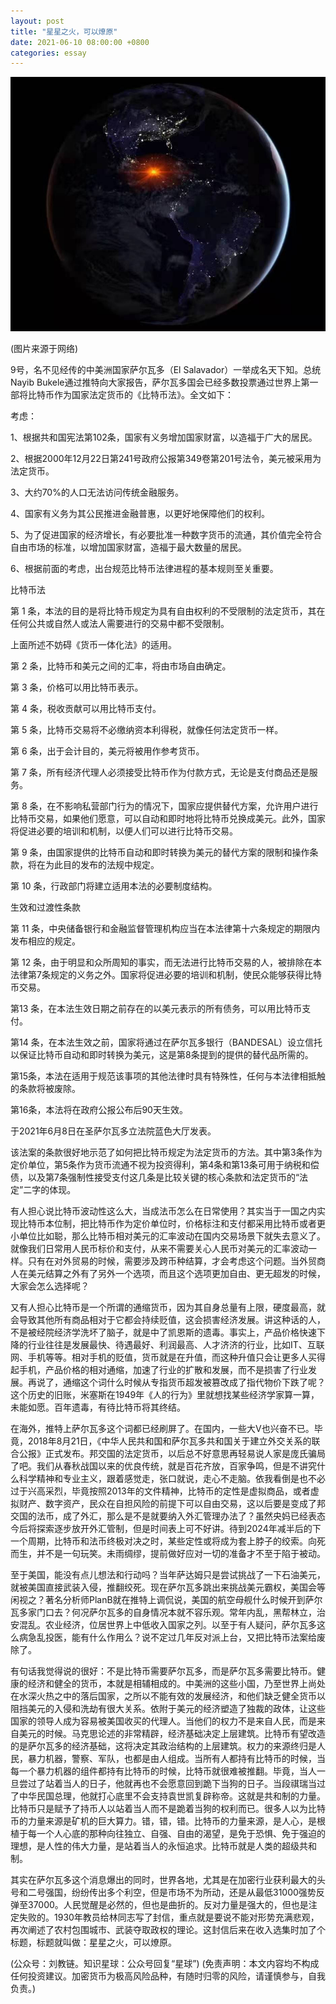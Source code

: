 ```yaml
---
layout: post
title: "星星之火，可以燎原"
date: 2021-06-10 08:00:00 +0800
categories: essay
---
```


![](/images/2021/20210610.jpg)

(图片来源于网络)

9号，名不见经传的中美洲国家萨尔瓦多（El Salavador）一举成名天下知。总统Nayib Bukele通过推特向大家报告，萨尔瓦多国会已经多数投票通过世界上第一部将比特币作为国家法定货币的《比特币法》。全文如下：

考虑：

1、根据共和国宪法第102条，国家有义务增加国家财富，以造福于广大的居民。

2、根据2000年12月22日第241号政府公报第349卷第201号法令，美元被采用为法定货币。

3、大约70%的人口无法访问传统金融服务。

4、国家有义务为其公民推进金融普惠，以更好地保障他们的权利。

5、为了促进国家的经济增长，有必要批准一种数字货币的流通，其价值完全符合自由市场的标准，以增加国家财富，造福于最大数量的居民。

6、根据前面的考虑，出台规范比特币法律进程的基本规则至关重要。

比特币法

第 1 条，本法的目的是将比特币规定为具有自由权利的不受限制的法定货币，其在任何公共或自然人或法人需要进行的交易中都不受限制。

上面所述不妨碍《货币一体化法》的适用。

第 2 条，比特币和美元之间的汇率，将由市场自由确定。

第 3 条，价格可以用比特币表示。

第 4 条，税收贡献可以用比特币支付。

第 5 条，比特币交易将不必缴纳资本利得税，就像任何法定货币一样。

第 6 条，出于会计目的，美元将被用作参考货币。

第 7 条，所有经济代理人必须接受比特币作为付款方式，无论是支付商品还是服务。

第 8 条，在不影响私营部门行为的情况下，国家应提供替代方案，允许用户进行比特币交易，如果他们愿意，可以自动和即时地将比特币兑换成美元。此外，国家将促进必要的培训和机制，以便人们可以进行比特币交易。

第 9 条，由国家提供的比特币自动和即时转换为美元的替代方案的限制和操作条款，将在为此目的发布的法规中规定。

第 10 条，行政部门将建立适用本法的必要制度结构。

生效和过渡性条款

第 11 条，中央储备银行和金融监督管理机构应当在本法律第十六条规定的期限内发布相应的规定。

第 12 条，由于明显和众所周知的事实，而无法进行比特币交易的人，被排除在本法律第7条规定的义务之外。国家将促进必要的培训和机制，使民众能够获得比特币交易。

第13 条，在本法生效日期之前存在的以美元表示的所有债务，可以用比特币支付。

第14 条，在本法生效之前，国家将通过在萨尔瓦多银行（BANDESAL）设立信托以保证比特币自动和即时转换为美元，这是第8条提到的提供的替代品所需的。

第15条，本法在适用于规范该事项的其他法律时具有特殊性，任何与本法律相抵触的条款将被废除。

第16条，本法将在政府公报公布后90天生效。

于2021年6月8日在圣萨尔瓦多立法院蓝色大厅发表。

该法案的条款很好地示范了如何把比特币规定为法定货币的方法。其中第3条作为定价单位，第5条作为货币流通不视为投资得利，第4条和第13条可用于纳税和偿债，以及第7条强制性接受支付这几条是比较关键的核心条款和法定货币的“法定”二字的体现。

有人担心说比特币波动性这么大，当成法币怎么在日常使用？其实当于一国之内实现比特币本位制，把比特币作为定价单位时，价格标注和支付都采用比特币或者更小单位比如聪，那么比特币相对美元的汇率波动在国内交易场景下就失去意义了。就像我们日常用人民币标价和支付，从来不需要关心人民币对美元的汇率波动一样。只有在对外贸易的时候，需要涉及跨币种结算，才会考虑这个问题。当外贸商人在美元结算之外有了另外一个选项，而且这个选项更加自由、更无超发的时候，大家会怎么选择呢？

又有人担心比特币是一个所谓的通缩货币，因为其自身总量有上限，硬度最高，就会导致其他所有商品相对于它都会持续贬值，这会损害经济发展。讲这种话的人，不是被经院经济学洗坏了脑子，就是中了凯恩斯的遗毒。事实上，产品价格快速下降的行业往往是发展最快、待遇最好、利润最高、人才济济的行业，比如IT、互联网、手机等等。相对手机的贬值，货币就是在升值，而这种升值只会让更多人买得起手机，产品价格的相对通缩，加速了行业的扩散和发展，而不是损害了行业发展。再说了，通缩这个词什么时候从专指货币超发被篡改成了指代物价下跌了呢？这个历史的旧账，米塞斯在1949年《人的行为》里就想找某些经济学家算一算，未能如愿。百年遗毒，有待比特币将其终结。

在海外，推特上萨尔瓦多这个词都已经刷屏了。在国内，一些大V也兴奋不已。毕竟，2018年8月21日，《中华人民共和国和萨尔瓦多共和国关于建立外交关系的联合公报》正式发布。邦交国的法定货币，以后总不好意思再轻易说人家是庞氏骗局了吧。我们从春秋战国以来的优良传统，就是百花齐放，百家争鸣，但是不讲究什么科学精神和专业主义，跟着感觉走，张口就说，走心不走脑。依我看倒是也不必过于兴高采烈，毕竟按照2013年的文件精神，比特币的定性是虚拟商品，或者虚拟财产、数字资产，民众在自担风险的前提下可以自由交易，这以后要是变成了邦交国的法币，成了外汇，那么是不是就要纳入外汇管理办法了？虽然央妈已经表态今后将探索逐步放开外汇管制，但是时间表上可不好讲。待到2024年减半后的下一个周期，比特币和法币终极对决之时，某些定性或将成为套上脖子的绞索。向死而生，并不是一句玩笑。未雨绸缪，提前做好应对一切的准备才不至于陷于被动。

至于美国，能没有点儿想法和行动吗？当年萨达姆只是尝试挑战了一下石油美元，就被美国直接武装入侵，推翻绞死。现在萨尔瓦多跳出来挑战美元霸权，美国会等闲视之？著名分析师PlanB就在推特上调侃说，美国的航空母舰什么时候开到萨尔瓦多家门口去？何况萨尔瓦多的自身情况本就不容乐观。常年内乱，黑帮林立，治安混乱。农业经济，位居世界上中低收入国家之列。以至于有人疑问，萨尔瓦多这么病急乱投医，能有什么作用么？说不定过几年反对派上台，又把比特币法案给废除了。

有句话我觉得说的很好：不是比特币需要萨尔瓦多，而是萨尔瓦多需要比特币。健康的经济和健全的货币，本就是相辅相成的。中美洲的这些小国，乃至世界上尚处在水深火热之中的落后国家，之所以不能有效的发展经济，和他们缺乏健全货币以阻挡美元的入侵和洗劫有很大关系。依附于美元的经济塑造了独裁的政体，让这些国家的领导人成为容易被美国收买的代理人。当他们的权力不是来自人民，而是来自美元的时候。马克思论述的非常精辟，经济基础决定上层建筑。比特币有望改造的是萨尔瓦多的经济基础，这将决定其政治结构的上层建筑。权力的来源终归是人民，暴力机器，警察、军队，也都是由人组成。当所有人都持有比特币的时候，当每一个暴力机器的组件都持有比特币的时候，比特币就很难被推翻。毕竟，当人一旦尝过了站着当人的日子，他就再也不会愿意回到跪下当狗的日子。当段祺瑞当过了中华民国总理，他就打心底里不会支持袁世凯复辟称帝。这就是共和制的力量。比特币只是赋予了持币人以站着当人而不是跪着当狗的权利而已。很多人以为比特币的力量来源是矿机的巨大算力。错，错，错。比特币的力量来源，是人心，是根植于每一个人心底的那种向往独立、自强、自由的渴望，是免于恐惧、免于强迫的理想，是人性的伟大力量，是站着当人的永恒追求。比特币就是人类的超级共和制。

其实在萨尔瓦多这个消息爆出的同时，世界各地，尤其是在加密行业获利最大的头号和二号强国，纷纷传出多个利空，但是市场不为所动，还是从最低31000强势反弹至37000。人民觉醒是必然的，但也是曲折的。反对力量是强大的，但也是注定失败的。1930年教员给林同志写了封信，重点就是要说不能对形势充满悲观，再次阐述了农村包围城市、武装夺取政权的理论。这封信后来在收入选集时加了个标题，标题就叫做：星星之火，可以燎原。

(公众号：刘教链。知识星球：公众号回复“星球”)
(免责声明：本文内容均不构成任何投资建议。加密货币为极高风险品种，有随时归零的风险，请谨慎参与，自我负责。)
